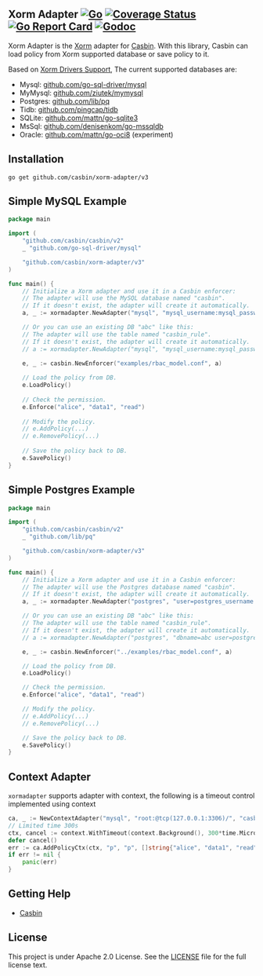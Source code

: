 Xorm Adapter
[![Go](https://github.com/casbin/xorm-adapter/actions/workflows/ci.yml/badge.svg)](https://github.com/casbin/xorm-adapter/actions/workflows/ci.yml)
[![Coverage Status](https://coveralls.io/repos/github/casbin/xorm-adapter/badge.svg?branch=master)](https://coveralls.io/github/casbin/xorm-adapter?branch=master)
[![Go Report Card](https://goreportcard.com/badge/github.com/casbin/xorm-adapter)](https://goreportcard.com/report/github.com/casbin/xorm-adapter)
[![Godoc](https://godoc.org/github.com/casbin/xorm-adapter?status.svg)](https://godoc.org/github.com/casbin/xorm-adapter)
---

Xorm Adapter is the [Xorm](https://gitea.com/xorm/xorm) adapter for [Casbin](https://github.com/casbin/casbin). With this library, Casbin can load policy from Xorm supported database or save policy to it.

Based on [Xorm Drivers Support](https://gitea.com/xorm/xorm#drivers-support), The current supported databases are:

- Mysql: [github.com/go-sql-driver/mysql](https://github.com/go-sql-driver/mysql)
- MyMysql: [github.com/ziutek/mymysql](https://github.com/ziutek/mymysql/tree/master/godrv)
- Postgres: [github.com/lib/pq](https://github.com/lib/pq)
- Tidb: [github.com/pingcap/tidb](https://github.com/pingcap/tidb)
- SQLite: [github.com/mattn/go-sqlite3](https://github.com/mattn/go-sqlite3)
- MsSql: [github.com/denisenkom/go-mssqldb](https://github.com/denisenkom/go-mssqldb)
- Oracle: [github.com/mattn/go-oci8](https://github.com/mattn/go-oci8) (experiment)

## Installation

    go get github.com/casbin/xorm-adapter/v3

## Simple MySQL Example

```go
package main

import (
	"github.com/casbin/casbin/v2"
	_ "github.com/go-sql-driver/mysql"

	"github.com/casbin/xorm-adapter/v3"
)

func main() {
	// Initialize a Xorm adapter and use it in a Casbin enforcer:
	// The adapter will use the MySQL database named "casbin".
	// If it doesn't exist, the adapter will create it automatically.
	a, _ := xormadapter.NewAdapter("mysql", "mysql_username:mysql_password@tcp(127.0.0.1:3306)/") // Your driver and data source. 

	// Or you can use an existing DB "abc" like this:
	// The adapter will use the table named "casbin_rule".
	// If it doesn't exist, the adapter will create it automatically.
	// a := xormadapter.NewAdapter("mysql", "mysql_username:mysql_password@tcp(127.0.0.1:3306)/abc", true)

	e, _ := casbin.NewEnforcer("examples/rbac_model.conf", a)
	
	// Load the policy from DB.
	e.LoadPolicy()
	
	// Check the permission.
	e.Enforce("alice", "data1", "read")
	
	// Modify the policy.
	// e.AddPolicy(...)
	// e.RemovePolicy(...)
	
	// Save the policy back to DB.
	e.SavePolicy()
}
```

## Simple Postgres Example

```go
package main

import (
	"github.com/casbin/casbin/v2"
	_ "github.com/lib/pq"

	"github.com/casbin/xorm-adapter/v3"
)

func main() {
	// Initialize a Xorm adapter and use it in a Casbin enforcer:
	// The adapter will use the Postgres database named "casbin".
	// If it doesn't exist, the adapter will create it automatically.
	a, _ := xormadapter.NewAdapter("postgres", "user=postgres_username password=postgres_password host=127.0.0.1 port=5432 sslmode=disable") // Your driver and data source.

	// Or you can use an existing DB "abc" like this:
	// The adapter will use the table named "casbin_rule".
	// If it doesn't exist, the adapter will create it automatically.
	// a := xormadapter.NewAdapter("postgres", "dbname=abc user=postgres_username password=postgres_password host=127.0.0.1 port=5432 sslmode=disable", true)

	e, _ := casbin.NewEnforcer("../examples/rbac_model.conf", a)

	// Load the policy from DB.
	e.LoadPolicy()

	// Check the permission.
	e.Enforce("alice", "data1", "read")

	// Modify the policy.
	// e.AddPolicy(...)
	// e.RemovePolicy(...)

	// Save the policy back to DB.
	e.SavePolicy()
}
```

## Context Adapter

`xormadapter` supports adapter with context, the following is a timeout control implemented using context

```go
ca, _ := NewContextAdapter("mysql", "root:@tcp(127.0.0.1:3306)/", "casbin")
// Limited time 300s
ctx, cancel := context.WithTimeout(context.Background(), 300*time.Microsecond)
defer cancel()
err := ca.AddPolicyCtx(ctx, "p", "p", []string{"alice", "data1", "read"})
if err != nil {
    panic(err)
}
```

## Getting Help

- [Casbin](https://github.com/casbin/casbin)

## License

This project is under Apache 2.0 License. See the [LICENSE](LICENSE) file for the full license text.
